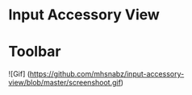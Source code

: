 # Input Accessory View 
# Toolbar

![Gif] (https://github.com/mhsnabz/input-accessory-view/blob/master/screenshoot.gif)


